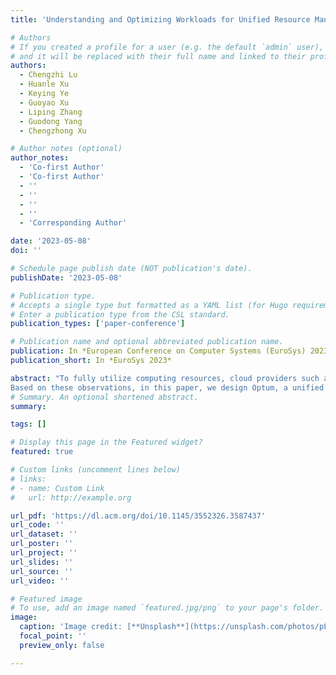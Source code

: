 ```yaml
---
title: 'Understanding and Optimizing Workloads for Unified Resource Management in Large Cloud Platforms'

# Authors
# If you created a profile for a user (e.g. the default `admin` user), write the username (folder name) here
# and it will be replaced with their full name and linked to their profile.
authors:
  - Chengzhi Lu
  - Huanle Xu
  - Keying Ye
  - Guoyao Xu
  - Liping Zhang
  - Guodong Yang
  - Chengzhong Xu

# Author notes (optional)
author_notes:
  - 'Co-first Author'
  - 'Co-first Author'
  - ''
  - ''
  - ''
  - ''
  - 'Corresponding Author'

date: '2023-05-08'
doi: ''

# Schedule page publish date (NOT publication's date).
publishDate: '2023-05-08'

# Publication type.
# Accepts a single type but formatted as a YAML list (for Hugo requirements).
# Enter a publication type from the CSL standard.
publication_types: ['paper-conference']

# Publication name and optional abbreviated publication name.
publication: In *European Conference on Computer Systems (EuroSys) 2023*
publication_short: In *EuroSys 2023*

abstract: "To fully utilize computing resources, cloud providers such as Google and Alibaba choose to co-locate online services with batch processing applications in their data centers. By implementing unified resource management policies, different types of complex computing jobs request resources in a consistent way, which can help data centers achieve global optimal scheduling and provide computing power with higher quality. To understand this new scheduling paradigm, in this paper, we first present an in-depth study of Alibaba's unified scheduling workloads. Our study focuses on the characterization of resource utilization, the application running performance, and scheduling scalability. We observe that although computing resources are significantly over-committed under unified scheduling, the resource utilization in Alibaba data centers is still low. In addition, existing resource usage predictors tend to make severe overestimations. At the same time, tasks within the same application behave fairly consistently, and the running performance of tasks can be well-profiled with respect to resource contention on the corresponding physical host.
Based on these observations, in this paper, we design Optum, a unified data center scheduler for improving the overall resource utilization while ensuring good performance for each application. Optum formulates an optimization problem to schedule unified task requests, aiming to balance the trade-off between utilization and resource contention. Optum also implements efficient heuristics to solve the optimization problem in a scalable manner. Large-scale experiments demonstrate that Optum can save up to 15% of resources without performance degradation compared to state-of-the-art unified scheduling schemes."
# Summary. An optional shortened abstract.
summary: 

tags: []

# Display this page in the Featured widget?
featured: true

# Custom links (uncomment lines below)
# links:
# - name: Custom Link
#   url: http://example.org

url_pdf: 'https://dl.acm.org/doi/10.1145/3552326.3587437'
url_code: ''
url_dataset: ''
url_poster: ''
url_project: ''
url_slides: ''
url_source: ''
url_video: ''

# Featured image
# To use, add an image named `featured.jpg/png` to your page's folder.
image:
  caption: 'Image credit: [**Unsplash**](https://unsplash.com/photos/pLCdAaMFLTE)'
  focal_point: ''
  preview_only: false

---
```



